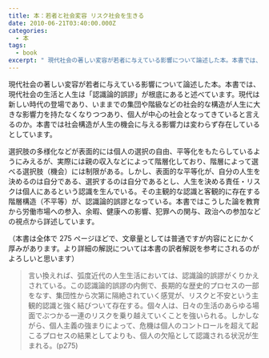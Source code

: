 ```yaml
---
title: 本：若者と社会変容 リスク社会を生きる
date: 2010-06-21T03:40:00.000Z
categories:
  - 本
tags:
  - book
excerpt: " 現代社会の著しい変容が若者に与えている影響について論述した本。本書では、現代社会の生活と人生は「認識論的誤謬」が根底にあると述べています。現代は新しい時代の登場であり、いままでの集団や階級などの社会的な構造が人生に大きな影響力を持たなくなりつつあり、個人が中心の社会となってきていると言えるのか。本書では社会構造が人生の機会に与える影響力は変わらず存在しているとしています。"
---
```


[](http://www.amazon.co.jp/gp/product/4272350315?ie=UTF8&tag=yutakayamaguc-22&linkCode=xm2&camp=247&creativeASIN=4272350315) 現代社会の著しい変容が若者に与えている影響について論述した本。本書では、現代社会の生活と人生は「認識論的誤謬」が根底にあると述べています。現代は新しい時代の登場であり、いままでの集団や階級などの社会的な構造が人生に大きな影響力を持たなくなりつつあり、個人が中心の社会となってきていると言えるのか。本書では社会構造が人生の機会に与える影響力は変わらず存在しているとしています。

選択肢の多様化などが表面的には個人の選択の自由、平等化をもたらしているようにみえるが、実際には親の収入などによって階層化しており、階層によって選べる選択肢（機会）には制限がある。しかし、表面的な平等化が、自分の人生を決めるのは自分である、選択するのは自分であるとし、人生を決める責任・リスクは個人にあるという認識を生んでいる。その主観的な認識と客観的に存在する階層構造（不平等）が、認識論的誤謬となっている。本書ではこうした論を教育から労働市場への参入、余暇、健康への影響、犯罪への関与、政治への参加などの視点から詳述しています。

（本書は全体で 275 ページほどで、文章量としては普通ですが内容にとにかく厚みがあります。より詳細の解説については本書の訳者解説を参考にされるのがよろしいと思います）

> 言い換えれば、弧度近代の人生生活においては、認識論的誤謬がくりかえされている。この認識論的誤謬の内側で、長期的な歴史的プロセスの一部をなす、集団性から次第に隔絶されていく感覚が、リスクと不安という主観的認識と強く結びついて存在する。個々人は、日々の生活のあらゆる場面でぶつかる一連のリスクを乗り越えていくことを強いられる。しかしながら、個人主義の強まりによって、危機は個人のコントロールを超えて起こるプロセスの結果としてよりも、個人の欠陥として認識される状況が生まれる。(p275)
